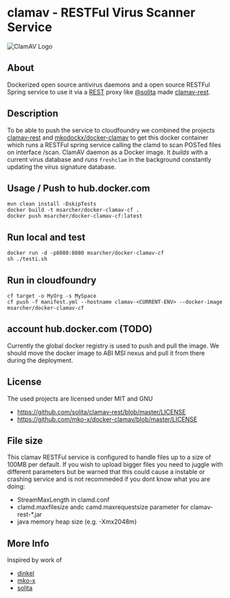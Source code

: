 # clamav - RESTFul Virus Scanner Service

![ClamAV Logo](http://www.clamav.net/assets/clamav-trademark.png)

## About
Dockerized open source antivirus daemons and a open source RESTFul Spring service to use it via a [REST](https://en.wikipedia.org/wiki/Representational_state_transfer) proxy like [@solita](https://github.com/solita) made [clamav-rest](https://github.com/solita/clamav-rest).

## Description
To be able to push the service to cloudfoundry we combined the projects [clamav-rest](https://github.com/solita/clamav-rest) and [mkodockx/docker-clamav](https://hub.docker.com/r/mkodockx/docker-clamav/) to get this docker container which runs a RESTFul spring service calling the clamd to scan POSTed files on interface /scan. ClamAV daemon as a Docker image. It *builds* with a current virus database and *runs* `freshclam` in the background constantly updating the virus signature database.


## Usage / Push to hub.docker.com

	mvn clean install -DskipTests
    docker build -t msarcher/docker-clamav-cf .
    docker push msarcher/docker-clamav-cf:latest

## Run local and test

    docker run -d -p8080:8080 msarcher/docker-clamav-cf
    sh ./testi.sh 

## Run in cloudfoundry

	cf target -o MyOrg -s MySpace
    cf push -f manifest.yml --hostname clamav-<CURRENT-ENV> --docker-image msarcher/docker-clamav-cf

## account hub.docker.com (TODO)
Currently the global docker registry is used to push and pull the image. We should move the docker image to ABI MSI nexus and pull it from there during the deployment.

## License
The used projects are licensed under MIT and GNU

* https://github.com/solita/clamav-rest/blob/master/LICENSE
* https://github.com/mko-x/docker-clamav/blob/master/LICENSE

## File size
This clamav RESTFul service is configured to handle files up to a size of 100MB per default. If you wish to upload bigger files you need to juggle with different parameters but be warned that this could cause a instable or crashing service and is not recommeded if you dont know what you are doing:
* StreamMaxLength in clamd.conf
* clamd.maxfilesize andc camd.maxrequestsize parameter for clamav-rest-*.jar
* java memory heap size (e.g. -Xmx2048m)

## More Info
Inspired by work of 

* [dinkel](https://github.com/dinkel)
* [mko-x](https://github.com/mko-x)
* [solita](https://github.com/solita)
